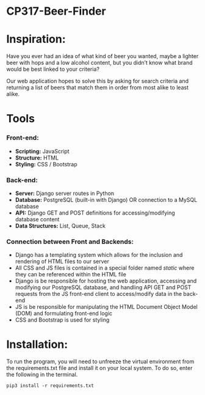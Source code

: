 # CP317-Beer-Finder

# Inspiration:
Have you ever had an idea of what kind of beer you wanted, maybe a lighter beer with hops and a low alcohol content, but you didn’t know what brand would be best linked to your criteria?

Our web application hopes to solve this by asking for search criteria and returning a list of beers that match them in order from most alike to least alike.

# Tools
### Front-end:
* **Scripting:** JavaScript
* **Structure:** HTML
* **Styling:** CSS / Bootstrap

### Back-end:
* **Server:** Django server routes in Python
* **Database:** PostgreSQL (built-in with Django) OR connection to a MySQL database
* **API:** Django GET and POST definitions for accessing/modifying database content
* **Data Structures:** List, Queue, Stack

### Connection between Front and Backends:
* Django has a templating system which allows for the inclusion and rendering of HTML files to our server
* All CSS and JS files is contained in a special folder named *static* where they can be referenced within the HTML file
* Django is be responsible for hosting the web application, accessing and modifying our PostgreSQL database, and handling API GET and POST requests from the JS front-end client to access/modify data in the back-end
* JS is be responsible for manipulating the HTML Document Object Model (DOM) and formulating front-end logic
* CSS and Bootstrap is used for styling

# Installation: 
To run the program, you will need to unfreeze the virtual environment from the requirements.txt file and install it on your local system. To do so, enter the following in the terminal.
```shell
pip3 install -r requirements.txt
```
